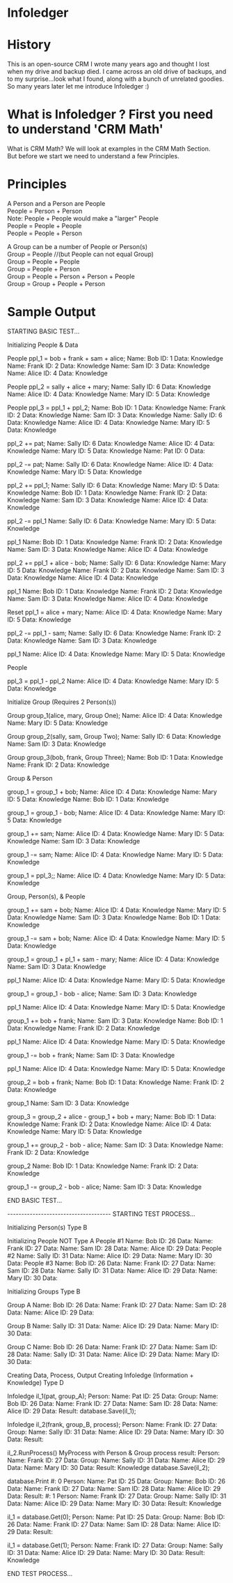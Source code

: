 # Infoledger

# History
This is an open-source CRM I wrote many years ago and thought I lost when my drive and backup died. I came across an old drive of backups, and to my surprise...look what I found, along with a bunch of unrelated goodies. So many years later let me introduce Infoledger :)

# What is Infoledger ? First you need to understand 'CRM Math'
What is CRM Math? We will look at examples in the CRM Math Section.<br/>
But before we start we need to understand a few Principles.<br/>

# Principles
A Person and a Person are People<br/>
People = Person + Person<br/>
Note: People + People would make a "larger" People<br/>
People = People + People<br/>
People = People + Person<br/>

A Group can be a number of People or Person(s)<br/>
Group = People //(but People can not equal Group)<br/>
Group = People + People<br/>
Group = People + Person<br/>
Group = People + Person + Person + People<br/>
Group = Group + People + Person<br/>

# Sample Output
STARTING BASIC TEST...

Initializing People & Data

People ppl_1 = bob + frank + sam + alice;
Name: Bob ID: 1 Data: Knowledge 
Name: Frank ID: 2 Data: Knowledge 
Name: Sam ID: 3 Data: Knowledge 
Name: Alice ID: 4 Data: Knowledge 

People ppl_2 = sally + alice + mary;
Name: Sally ID: 6 Data: Knowledge 
Name: Alice ID: 4 Data: Knowledge 
Name: Mary ID: 5 Data: Knowledge 

People ppl_3 = ppl_1 + ppl_2;
Name: Bob ID: 1 Data: Knowledge 
Name: Frank ID: 2 Data: Knowledge 
Name: Sam ID: 3 Data: Knowledge 
Name: Sally ID: 6 Data: Knowledge 
Name: Alice ID: 4 Data: Knowledge 
Name: Mary ID: 5 Data: Knowledge 

ppl_2 += pat;
Name: Sally ID: 6 Data: Knowledge 
Name: Alice ID: 4 Data: Knowledge 
Name: Mary ID: 5 Data: Knowledge 
Name: Pat ID: 0 Data: 

ppl_2 -= pat;
Name: Sally ID: 6 Data: Knowledge 
Name: Alice ID: 4 Data: Knowledge 
Name: Mary ID: 5 Data: Knowledge 

ppl_2 += ppl_1;
Name: Sally ID: 6 Data: Knowledge 
Name: Mary ID: 5 Data: Knowledge 
Name: Bob ID: 1 Data: Knowledge 
Name: Frank ID: 2 Data: Knowledge 
Name: Sam ID: 3 Data: Knowledge 
Name: Alice ID: 4 Data: Knowledge 

ppl_2 -= ppl_1
Name: Sally ID: 6 Data: Knowledge 
Name: Mary ID: 5 Data: Knowledge 

ppl_1
Name: Bob ID: 1 Data: Knowledge 
Name: Frank ID: 2 Data: Knowledge 
Name: Sam ID: 3 Data: Knowledge 
Name: Alice ID: 4 Data: Knowledge 

ppl_2 += ppl_1 + alice - bob;
Name: Sally ID: 6 Data: Knowledge 
Name: Mary ID: 5 Data: Knowledge 
Name: Frank ID: 2 Data: Knowledge 
Name: Sam ID: 3 Data: Knowledge 
Name: Alice ID: 4 Data: Knowledge 

ppl_1
Name: Bob ID: 1 Data: Knowledge 
Name: Frank ID: 2 Data: Knowledge 
Name: Sam ID: 3 Data: Knowledge 
Name: Alice ID: 4 Data: Knowledge 

Reset ppl_1 = alice + mary;
Name: Alice ID: 4 Data: Knowledge 
Name: Mary ID: 5 Data: Knowledge 

ppl_2 -= ppl_1 - sam;
Name: Sally ID: 6 Data: Knowledge 
Name: Frank ID: 2 Data: Knowledge 
Name: Sam ID: 3 Data: Knowledge 

ppl_1
Name: Alice ID: 4 Data: Knowledge 
Name: Mary ID: 5 Data: Knowledge 

People

ppl_3 = ppl_1 - ppl_2
Name: Alice ID: 4 Data: Knowledge 
Name: Mary ID: 5 Data: Knowledge 

Initialize Group (Requires 2 Person(s))

Group group_1(alice, mary, Group One);
Name: Alice ID: 4 Data: Knowledge 
Name: Mary ID: 5 Data: Knowledge 

Group group_2(sally, sam, Group Two);
Name: Sally ID: 6 Data: Knowledge 
Name: Sam ID: 3 Data: Knowledge 

Group group_3(bob, frank, Group Three);
Name: Bob ID: 1 Data: Knowledge 
Name: Frank ID: 2 Data: Knowledge 

Group & Person

group_1 = group_1 + bob;
Name: Alice ID: 4 Data: Knowledge 
Name: Mary ID: 5 Data: Knowledge 
Name: Bob ID: 1 Data: Knowledge 

group_1 = group_1 - bob;
Name: Alice ID: 4 Data: Knowledge 
Name: Mary ID: 5 Data: Knowledge 

group_1 += sam;
Name: Alice ID: 4 Data: Knowledge 
Name: Mary ID: 5 Data: Knowledge 
Name: Sam ID: 3 Data: Knowledge 

group_1 -= sam;
Name: Alice ID: 4 Data: Knowledge 
Name: Mary ID: 5 Data: Knowledge 

group_1 = ppl_3;;
Name: Alice ID: 4 Data: Knowledge 
Name: Mary ID: 5 Data: Knowledge 

Group, Person(s), & People

group_1 += sam + bob;
Name: Alice ID: 4 Data: Knowledge 
Name: Mary ID: 5 Data: Knowledge 
Name: Sam ID: 3 Data: Knowledge 
Name: Bob ID: 1 Data: Knowledge 

group_1 -= sam + bob;
Name: Alice ID: 4 Data: Knowledge 
Name: Mary ID: 5 Data: Knowledge 

group_1 = group_1 + pl_1 + sam - mary;
Name: Alice ID: 4 Data: Knowledge 
Name: Sam ID: 3 Data: Knowledge 

ppl_1
Name: Alice ID: 4 Data: Knowledge 
Name: Mary ID: 5 Data: Knowledge 

group_1 = group_1 - bob - alice;
Name: Sam ID: 3 Data: Knowledge 

ppl_1
Name: Alice ID: 4 Data: Knowledge 
Name: Mary ID: 5 Data: Knowledge 

group_1 += bob + frank;
Name: Sam ID: 3 Data: Knowledge 
Name: Bob ID: 1 Data: Knowledge 
Name: Frank ID: 2 Data: Knowledge 

ppl_1
Name: Alice ID: 4 Data: Knowledge 
Name: Mary ID: 5 Data: Knowledge 

group_1 -= bob + frank;
Name: Sam ID: 3 Data: Knowledge 

ppl_1
Name: Alice ID: 4 Data: Knowledge 
Name: Mary ID: 5 Data: Knowledge 

group_2 = bob + frank;
Name: Bob ID: 1 Data: Knowledge 
Name: Frank ID: 2 Data: Knowledge 

group_1
Name: Sam ID: 3 Data: Knowledge 

group_3 = group_2 + alice - group_1 + bob + mary;
Name: Bob ID: 1 Data: Knowledge 
Name: Frank ID: 2 Data: Knowledge 
Name: Alice ID: 4 Data: Knowledge 
Name: Mary ID: 5 Data: Knowledge 

group_1 += group_2 - bob - alice;
Name: Sam ID: 3 Data: Knowledge 
Name: Frank ID: 2 Data: Knowledge 

group_2
Name: Bob ID: 1 Data: Knowledge 
Name: Frank ID: 2 Data: Knowledge 

group_1 -= group_2 - bob - alice;
Name: Sam ID: 3 Data: Knowledge 

END BASIC TEST...

------------------------------------- STARTING TEST PROCESS...

Initializing Person(s) Type B

Initializing People NOT Type A
People #1
Name: Bob ID: 26 Data: 
Name: Frank ID: 27 Data: 
Name: Sam ID: 28 Data: 
Name: Alice ID: 29 Data: 
People #2
Name: Sally ID: 31 Data: 
Name: Alice ID: 29 Data: 
Name: Mary ID: 30 Data: 
People #3
Name: Bob ID: 26 Data: 
Name: Frank ID: 27 Data: 
Name: Sam ID: 28 Data: 
Name: Sally ID: 31 Data: 
Name: Alice ID: 29 Data: 
Name: Mary ID: 30 Data: 

Initializing Groups Type B

Group A
Name: Bob ID: 26 Data: 
Name: Frank ID: 27 Data: 
Name: Sam ID: 28 Data: 
Name: Alice ID: 29 Data: 

Group B
Name: Sally ID: 31 Data: 
Name: Alice ID: 29 Data: 
Name: Mary ID: 30 Data: 

Group C
Name: Bob ID: 26 Data: 
Name: Frank ID: 27 Data: 
Name: Sam ID: 28 Data: 
Name: Sally ID: 31 Data: 
Name: Alice ID: 29 Data: 
Name: Mary ID: 30 Data: 

Creating Data, Process, Output 
Creating Infoledge (Information + Knowledge) Type D

Infoledge il_1(pat, group_A);
Person:
Name: Pat ID: 25 Data: 
Group:
Name: Bob ID: 26 Data: 
Name: Frank ID: 27 Data: 
Name: Sam ID: 28 Data: 
Name: Alice ID: 29 Data: 
Result: 
database.Save(il_1);

Infoledge il_2(frank, group_B, process);
Person:
Name: Frank ID: 27 Data: 
Group:
Name: Sally ID: 31 Data: 
Name: Alice ID: 29 Data: 
Name: Mary ID: 30 Data: 
Result: 

il_2.RunProcess()
MyProcess with Person & Group
process result:
Person:
Name: Frank ID: 27 Data: 
Group:
Name: Sally ID: 31 Data: 
Name: Alice ID: 29 Data: 
Name: Mary ID: 30 Data: 
Result: Knowledge 
database.Save(il_2);

database.Print
#: 0
Person:
Name: Pat ID: 25 Data: 
Group:
Name: Bob ID: 26 Data: 
Name: Frank ID: 27 Data: 
Name: Sam ID: 28 Data: 
Name: Alice ID: 29 Data: 
Result: 
#: 1
Person:
Name: Frank ID: 27 Data: 
Group:
Name: Sally ID: 31 Data: 
Name: Alice ID: 29 Data: 
Name: Mary ID: 30 Data: 
Result: Knowledge 

il_1 = database.Get(0);
Person:
Name: Pat ID: 25 Data: 
Group:
Name: Bob ID: 26 Data: 
Name: Frank ID: 27 Data: 
Name: Sam ID: 28 Data: 
Name: Alice ID: 29 Data: 
Result: 

il_1 = database.Get(1);
Person:
Name: Frank ID: 27 Data: 
Group:
Name: Sally ID: 31 Data: 
Name: Alice ID: 29 Data: 
Name: Mary ID: 30 Data: 
Result: Knowledge 

END TEST PROCESS...


